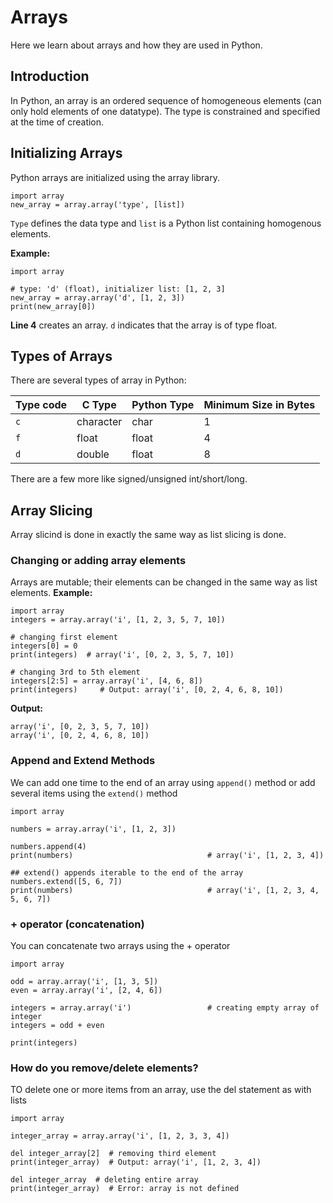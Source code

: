 # Arrays
Here we learn about arrays and how they are used in Python.

## Introduction
In Python, an array is an ordered sequence of homogeneous elements (can only hold elements of one datatype). The type is constrained and specified at the time of creation.

## Initializing Arrays
Python arrays are initialized using the array library.
```
import array
new_array = array.array('type', [list])
```
```Type``` defines the data type and ```list``` is a Python list containing homogenous elements.

**Example:**
```
import array

# type: 'd' (float), initializer list: [1, 2, 3]
new_array = array.array('d', [1, 2, 3])
print(new_array[0])
```
**Line 4** creates an array. ```d``` indicates that the array is of type float.

## Types of Arrays
There are several types of array in Python:

|Type code        |C Type       |Python Type        |Minimum Size in Bytes      |
|-----------------|-------------|-------------------|---------------------------|
|```c```           |character   |char               |1                           |
|```f```           |float       |float              |4                           |
|```d```           |double      |float              |8                           |
There are a few more like signed/unsigned int/short/long.

## Array Slicing
Array slicind is done in exactly the same way as list slicing is done.

### Changing or adding array elements
Arrays are mutable; their elements can be changed in the same way as list elements.
**Example:**
```
import array
integers = array.array('i', [1, 2, 3, 5, 7, 10])

# changing first element
integers[0] = 0
print(integers)  # array('i', [0, 2, 3, 5, 7, 10])

# changing 3rd to 5th element
integers[2:5] = array.array('i', [4, 6, 8])
print(integers)     # Output: array('i', [0, 2, 4, 6, 8, 10])
```

**Output:**
```
array('i', [0, 2, 3, 5, 7, 10])
array('i', [0, 2, 4, 6, 8, 10])
```

### Append and Extend Methods
We can add one time to the end of an array using ```append()``` method or add several items using the ```extend()``` method

```
import array

numbers = array.array('i', [1, 2, 3])

numbers.append(4)
print(numbers)                              # array('i', [1, 2, 3, 4])

## extend() appends iterable to the end of the array
numbers.extend([5, 6, 7])
print(numbers)                              # array('i', [1, 2, 3, 4, 5, 6, 7])
```

### + operator (concatenation)
You can concatenate two arrays using the + operator

```
import array

odd = array.array('i', [1, 3, 5])
even = array.array('i', [2, 4, 6])

integers = array.array('i')                 # creating empty array of integer
integers = odd + even

print(integers)
```

### How do you remove/delete elements?
TO delete one or more items from an array, use the del statement as with lists

```
import array

integer_array = array.array('i', [1, 2, 3, 3, 4])

del integer_array[2]  # removing third element
print(integer_array)  # Output: array('i', [1, 2, 3, 4])

del integer_array  # deleting entire array
print(integer_array)  # Error: array is not defined
```
